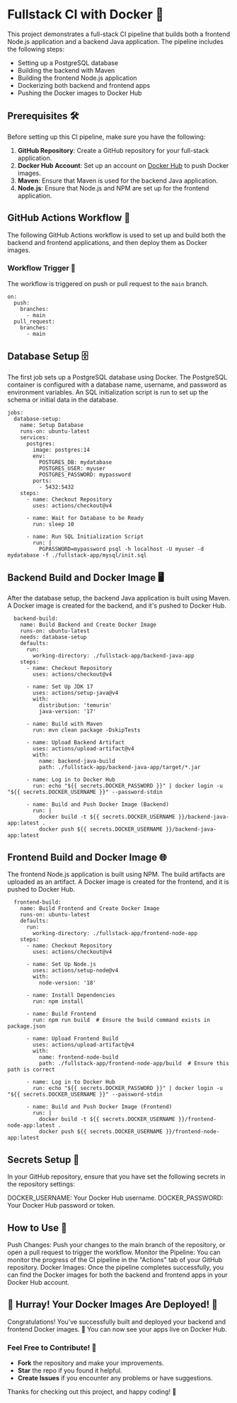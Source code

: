 # Fullstack CI with Docker 🚀

This project demonstrates a full-stack CI pipeline that builds both a frontend Node.js application and a backend Java application. The pipeline includes the following steps:
- Setting up a PostgreSQL database
- Building the backend with Maven
- Building the frontend Node.js application
- Dockerizing both backend and frontend apps
- Pushing the Docker images to Docker Hub



## Prerequisites 🛠️

Before setting up this CI pipeline, make sure you have the following:

1. **GitHub Repository**: Create a GitHub repository for your full-stack application.
2. **Docker Hub Account**: Set up an account on [Docker Hub](https://hub.docker.com/) to push Docker images.
3. **Maven**: Ensure that Maven is used for the backend Java application.
4. **Node.js**: Ensure that Node.js and NPM are set up for the frontend application.

## GitHub Actions Workflow 🔄

The following GitHub Actions workflow is used to set up and build both the backend and frontend applications, and then deploy them as Docker images.

### Workflow Trigger 🚨

The workflow is triggered on push or pull request to the `main` branch.

```
on:
  push:
    branches:
      - main
  pull_request:
    branches:
      - main
```

## Database Setup 🗄️

The first job sets up a PostgreSQL database using Docker.
The PostgreSQL container is configured with a database name, username, and password as environment variables.
An SQL initialization script is run to set up the schema or initial data in the database.
```
jobs:
  database-setup:
    name: Setup Database
    runs-on: ubuntu-latest
    services:
      postgres:
        image: postgres:14
        env:
          POSTGRES_DB: mydatabase
          POSTGRES_USER: myuser
          POSTGRES_PASSWORD: mypassword
        ports:
          - 5432:5432
    steps:
      - name: Checkout Repository
        uses: actions/checkout@v4

      - name: Wait for Database to be Ready
        run: sleep 10

      - name: Run SQL Initialization Script
        run: |
          PGPASSWORD=mypassword psql -h localhost -U myuser -d mydatabase -f ./fullstack-app/mysql/init.sql
```
## Backend Build and Docker Image 🖥️

After the database setup, the backend Java application is built using Maven.
A Docker image is created for the backend, and it's pushed to Docker Hub.
```
  backend-build:
    name: Build Backend and Create Docker Image
    runs-on: ubuntu-latest
    needs: database-setup
    defaults:
      run:
        working-directory: ./fullstack-app/backend-java-app
    steps:
      - name: Checkout Repository
        uses: actions/checkout@v4

      - name: Set Up JDK 17
        uses: actions/setup-java@v4
        with:
          distribution: 'temurin'
          java-version: '17'

      - name: Build with Maven
        run: mvn clean package -DskipTests

      - name: Upload Backend Artifact
        uses: actions/upload-artifact@v4
        with:
          name: backend-java-build
          path: ./fullstack-app/backend-java-app/target/*.jar

      - name: Log in to Docker Hub
        run: echo "${{ secrets.DOCKER_PASSWORD }}" | docker login -u "${{ secrets.DOCKER_USERNAME }}" --password-stdin

      - name: Build and Push Docker Image (Backend)
        run: |
          docker build -t ${{ secrets.DOCKER_USERNAME }}/backend-java-app:latest .
          docker push ${{ secrets.DOCKER_USERNAME }}/backend-java-app:latest
```
## Frontend Build and Docker Image 🌐

The frontend Node.js application is built using NPM.
The build artifacts are uploaded as an artifact.
A Docker image is created for the frontend, and it is pushed to Docker Hub.
```
  frontend-build:
    name: Build Frontend and Create Docker Image
    runs-on: ubuntu-latest
    defaults:
      run:
        working-directory: ./fullstack-app/frontend-node-app
    steps:
      - name: Checkout Repository
        uses: actions/checkout@v4

      - name: Set Up Node.js
        uses: actions/setup-node@v4
        with:
          node-version: '18'

      - name: Install Dependencies
        run: npm install

      - name: Build Frontend
        run: npm run build  # Ensure the build command exists in package.json

      - name: Upload Frontend Build
        uses: actions/upload-artifact@v4
        with:
          name: frontend-node-build
          path: ./fullstack-app/frontend-node-app/build  # Ensure this path is correct

      - name: Log in to Docker Hub
        run: echo "${{ secrets.DOCKER_PASSWORD }}" | docker login -u "${{ secrets.DOCKER_USERNAME }}" --password-stdin

      - name: Build and Push Docker Image (Frontend)
        run: |
          docker build -t ${{ secrets.DOCKER_USERNAME }}/frontend-node-app:latest .
          docker push ${{ secrets.DOCKER_USERNAME }}/frontend-node-app:latest
```
## Secrets Setup 🔐

In your GitHub repository, ensure that you have set the following secrets in the repository settings:

DOCKER_USERNAME: Your Docker Hub username.
DOCKER_PASSWORD: Your Docker Hub password or token.

## How to Use 📝

Push Changes: Push your changes to the main branch of the repository, or open a pull request to trigger the workflow.
Monitor the Pipeline: You can monitor the progress of the CI pipeline in the "Actions" tab of your GitHub repository.
Docker Images: Once the pipeline completes successfully, you can find the Docker images for both the backend and frontend apps in your Docker Hub account.

## 🎉 Hurray! Your Docker Images Are Deployed! 🎉

Congratulations! You've successfully built and deployed your backend and frontend Docker images. 🎉 You can now see your apps live on Docker Hub.

### Feel Free to Contribute! 🤝

- **Fork** the repository and make your improvements.
- **Star** the repo if you found it helpful.
- **Create Issues** if you encounter any problems or have suggestions.

Thanks for checking out this project, and happy coding! 🚀


